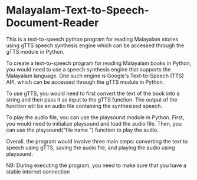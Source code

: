 # Malayalam-Text-to-Speech-Document-Reader
This is a text-to-speech python program for reading Malayalam stories using gTTS speech synthesis engine which can be accessed through the gTTS module in Python.

To create a text-to-speech program for reading Malayalam books in Python, you would need to use a speech synthesis engine that supports the Malayalam language. One such engine is Google's Text-to-Speech (TTS) API, which can be accessed through the gTTS module in Python.

To use gTTS, you would need to first convert the text of the book into a string and then pass it as input to the gTTS function. The output of the function will be an audio file containing the synthesized speech.

To play the audio file, you can use the playsound module in Python. First, you would need to initialize playsound and load the audio file. Then, you can use the playsound("file name ") function to play the audio.

Overall, the program would involve three main steps: converting the text to speech using gTTS, saving the audio file, and playing the audio using playsound.

NB: During executing the program, you need to make sure that you have a stable internet connection
